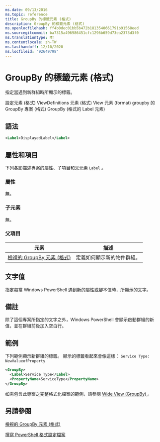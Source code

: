 ```yaml
---
ms.date: 09/13/2016
ms.topic: reference
title: GroupBy 的標籤元素 (格式)
description: GroupBy 的標籤元素 (格式)
ms.openlocfilehash: ff4b0dec01bb5b472b1813540661791b91568eed
ms.sourcegitcommit: ba7315a496986451cfc1296b659d73ea2373d3f0
ms.translationtype: MT
ms.contentlocale: zh-TW
ms.lasthandoff: 12/10/2020
ms.locfileid: "92649798"
---
```

# <a name="label-element-for-groupby-format"></a>GroupBy 的標籤元素 (格式)

指定當遇到新群組時所顯示的標籤。

設定元素 (格式) ViewDefinitions 元素 (格式) View 元素 (format) groupby 的 GroupBy 專案 (格式) GroupBy (格式的 Label 元素) 

## <a name="syntax"></a>語法

```xml
<Label>DisplayedLabel</Label>
```

## <a name="attributes-and-elements"></a>屬性和項目

下列各節描述專案的屬性、子項目和父元素 `Label` 。

### <a name="attributes"></a>屬性

無。

### <a name="child-elements"></a>子元素

無。

### <a name="parent-elements"></a>父項目

|元素|描述|
|-------------|-----------------|
|[檢視的 GroupBy 元素 (格式)](./groupby-element-for-view-format.md)|定義如何顯示新的物件群組。|

## <a name="text-value"></a>文字值

指定每當 Windows PowerShell 遇到新的屬性或腳本值時，所顯示的文字。

## <a name="remarks"></a>備註

除了這個專案所指定的文字之外，Windows PowerShell 會顯示啟動群組的新值，並在群組前後加入空白行。

## <a name="example"></a>範例

下列範例顯示新群組的標籤。 顯示的標籤看起來會像這樣： `Service Type: NewValueofProperty`

```xml
<GroupBy>
  <Label>Service Type</Label>
  <PropertyName>ServiceType</PropertyName>
</GroupBy>

```

如需包含此專案之完整格式化檔案的範例，請參閱 [Wide View (GroupBy) ](./wide-view-groupby.md)。

## <a name="see-also"></a>另請參閱

[檢視的 GroupBy 元素 (格式)](./groupby-element-for-view-format.md)

[撰寫 PowerShell 格式設定檔案](./writing-a-powershell-formatting-file.md)

